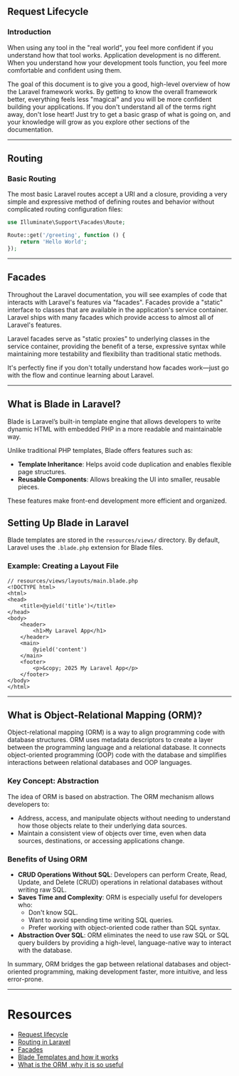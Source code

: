 ## Request Lifecycle

### Introduction

When using any tool in the "real world", you feel more confident if you understand how that tool works. Application development is no different. When you understand how your development tools function, you feel more comfortable and confident using them.

The goal of this document is to give you a good, high-level overview of how the Laravel framework works. By getting to know the overall framework better, everything feels less "magical" and you will be more confident building your applications. If you don't understand all of the terms right away, don't lose heart! Just try to get a basic grasp of what is going on, and your knowledge will grow as you explore other sections of the documentation.

---
## Routing

### Basic Routing

The most basic Laravel routes accept a URI and a closure, providing a very simple and expressive method of defining routes and behavior without complicated routing configuration files:

```php
use Illuminate\Support\Facades\Route;

Route::get('/greeting', function () {
    return 'Hello World';
});
```

---
## Facades

Throughout the Laravel documentation, you will see examples of code that interacts with Laravel's features via "facades". Facades provide a "static" interface to classes that are available in the application's service container. Laravel ships with many facades which provide access to almost all of Laravel's features.

Laravel facades serve as "static proxies" to underlying classes in the service container, providing the benefit of a terse, expressive syntax while maintaining more testability and flexibility than traditional static methods. 

It's perfectly fine if you don't totally understand how facades work—just go with the flow and continue learning about Laravel.

---
## What is Blade in Laravel?

Blade is Laravel’s built-in template engine that allows developers to write dynamic HTML with embedded PHP in a more readable and maintainable way.

Unlike traditional PHP templates, Blade offers features such as:

- **Template Inheritance**: Helps avoid code duplication and enables flexible page structures.
- **Reusable Components**: Allows breaking the UI into smaller, reusable pieces.

These features make front-end development more efficient and organized.

## Setting Up Blade in Laravel

Blade templates are stored in the `resources/views/` directory. By default, Laravel uses the `.blade.php` extension for Blade files.

### Example: Creating a Layout File

```blade
// resources/views/layouts/main.blade.php
<!DOCTYPE html>
<html>
<head>
    <title>@yield('title')</title>
</head>
<body>
    <header>
        <h1>My Laravel App</h1>
    </header>
    <main>
        @yield('content')
    </main>
    <footer>
        <p>&copy; 2025 My Laravel App</p>
    </footer>
</body>
</html>
```

---
## What is Object-Relational Mapping (ORM)?

Object-relational mapping (ORM) is a way to align programming code with database structures. ORM uses metadata descriptors to create a layer between the programming language and a relational database. It connects object-oriented programming (OOP) code with the database and simplifies interactions between relational databases and OOP languages.

### Key Concept: Abstraction

The idea of ORM is based on abstraction. The ORM mechanism allows developers to:

- Address, access, and manipulate objects without needing to understand how those objects relate to their underlying data sources.
- Maintain a consistent view of objects over time, even when data sources, destinations, or accessing applications change.

### Benefits of Using ORM

- **CRUD Operations Without SQL**: Developers can perform Create, Read, Update, and Delete (CRUD) operations in relational databases without writing raw SQL.
- **Saves Time and Complexity**: ORM is especially useful for developers who:
  - Don't know SQL.
  - Want to avoid spending time writing SQL queries.
  - Prefer working with object-oriented code rather than SQL syntax.
- **Abstraction Over SQL**: ORM eliminates the need to use raw SQL or SQL query builders by providing a high-level, language-native way to interact with the database.

In summary, ORM bridges the gap between relational databases and object-oriented programming, making development faster, more intuitive, and less error-prone.

---
# Resources 
- [Request lifecycle](https://laravel.com/docs/12.x/lifecycle)
- [Routing in Laravel](https://laravel.com/docs/12.x/routing)
- [Facades](https://laravel.com/docs/11.x/facades)
- [Blade Templates and how it works](https://dev.to/icornea/laravel-blade-template-engine-a-beginners-guide-54bi)
- [What is the ORM ,why it is so useful](https://www.theserverside.com/definition/object-relational-mapping-ORM)

